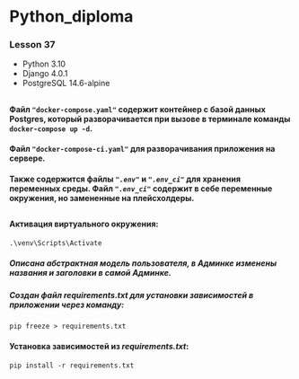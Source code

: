 ﻿# Python_diploma

### Lesson 37

* Python 3.10
* Django 4.0.1
* PostgreSQL 14.6-alpine
##
#### Файл `"docker-compose.yaml"` содержит контейнер с базой данных Postgres, который разворачивается при вызове в терминале команды `docker-compose up -d`.
#### Файл `"docker-compose-ci.yaml"` для разворачивания приложения на сервере.

#### Также содержится файлы *`".env"`* и *`".env_ci"`* для хранения переменных среды. Файл *`".env_ci"`* содержит в себе переменные окружения, но замененные на плейсхолдеры.
##
#### Активация виртуального окружения:
```.\venv\Scripts\Activate```

##### Описана абстрактная модель пользователя, в Админке изменены названия и заголовки в самой Админке.
##### Создан файл _requirements.txt_ для установки зависимостей в приложении через команду:
```pip freeze > requirements.txt```
#### Установка зависимостей из _requirements.txt_:
```pip install -r requirements.txt```
